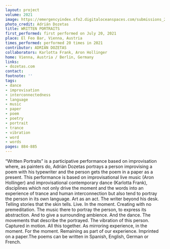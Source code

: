 ```yaml
---
layout: project
volume: 2021
image: https://emergencyindex.sfo2.digitaloceanspaces.com/submissions_2021/images/1664970938005_Adri_n_Dozetas___Written_Portraits___Group.jpg
photo_credit: Adrián Dozetas
title: WRITTEN PORTRAITS
first_performed: first performed on July 20, 2021
place: El Feo Bar, Vienna, Austria
times_performed: performed 20 times in 2021
contributor: ADRIÁN DOZETAS
collaborators: Karlotta Frank, Aron Hollinger
home: Vienna, Austria / Berlin, Germany
links:
- dozetas.com
contact:
footnote: ''
tags:
- dance
- improvisation
- interconnectedness
- language
- music
- paper
- poem
- poetry
- portrait
- trance
- vibration
- word
- words
pages: 884-885
---
```


“Written Portraits” is a participative performance based on improvisation where, as painters do, Adrián Dozetas portrays a person improvising a poem with his typewriter and the person gets the poem in a paper as a present. This performance is based on improvisational live music (Aron Hollinger) and improvisational contemporary dance (Karlotta Frank), disciplines which not only drive the moment and the words into an experience of trance and human interconnection but also tend to portray the person in its own language. Art as an act. The writer beyond his desk. Telling stories that the skin tells. Live. In the moment. Creating with no premeditation. The music there to portray the person, to express its abstraction. And to give a surrounding ambience. And the dance. The movements that describe the portrayed. The vibration of this person. Captured in motion. All this together. As mirroring experience, in the moment. For the moment. Remaining as part of our experience. Imprinted on a paper.The poems can be written in Spanish, English, German or French.